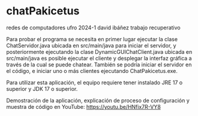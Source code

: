 # chatPakicetus
redes de computadores ufro 2024-1 david ibáñez trabajo recuperativo

Para probar el programa se necesita en primer lugar ejecutar la clase ChatServidor.java ubicada en src/main/java para iniciar el servidor, y posteriormente ejecutando la clase DynamicGUIChatClient.java ubicada en src/main/java es posible ejecutar el cliente y desplegar la interfaz gráfica a través de la cual se puede chatear. También se podría iniciar el servidor en el código, e iniciar uno o más clientes ejecutando ChatPakicetus.exe.

Para utilizar esta aplicación, el equipo requiere tener instalado JRE 17 o superior y JDK 17 o superior.

Demostración de la aplicación, explicación de proceso de configuración y muestra de código en YouTube: https://youtu.be/HNfix7R-VY8
